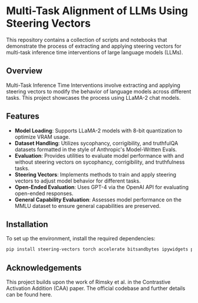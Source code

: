 # Multi-Task Alignment of LLMs Using Steering Vectors

This repository contains a collection of scripts and notebooks that demonstrate the process of extracting and applying steering vectors for multi-task inference time interventions of large language models (LLMs).

## Overview

Multi-Task Inference Time Interventions involve extracting and applying steering vectors to modify the behavior of language models across different tasks. This project showcases the process using LLaMA-2 chat models.

## Features

- **Model Loading**: Supports LLaMA-2 models with 8-bit quantization to optimize VRAM usage.
- **Dataset Handling**: Utilizes sycophancy, corrigibility, and truthfulQA datasets formatted in the style of Anthropic's Model-Written Evals.
- **Evaluation**: Provides utilities to evaluate model performance with and without steering vectors on sycophancy, corrigibility, and truthfulness tasks.
- **Steering Vectors**: Implements methods to train and apply steering vectors to adjust model behavior for different tasks. 
- **Open-Ended Evaluation**: Uses GPT-4 via the OpenAI API for evaluating open-ended responses.
- **General Capability Evaluation**: Assesses model performance on the MMLU dataset to ensure general capabilities are preserved.

## Installation

To set up the environment, install the required dependencies:

```bash
pip install steering-vectors torch accelerate bitsandbytes ipywidgets python-dotenv
```

## Acknowledgements
This project builds upon the work of Rimsky et al. in the Contrastive Activation Addition (CAA) paper. The official codebase and further details can be found here.
